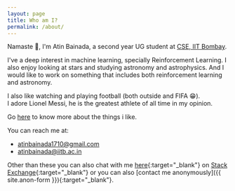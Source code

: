```yaml
---
layout: page
title: Who am I?
permalink: /about/
---
```


Namaste :pray:, I'm Atin Bainada, a second year UG student at [CSE, IIT Bombay](https://cse.iitb.ac.in).

I've a deep interest in machine learning, specially Reinforcement Learning. I also enjoy looking at stars and studying astronomy and astrophysics. And I would like to work on something that includes both reinforcement learning and astronomy.

I also like watching and playing football (both outside and FIFA :grin:).  
I adore Lionel Messi, he is the greatest athlete of all time in my opinion.

Go [here](https://youtu.be/dQw4w9WgXcQ) to know more about the things i like.

You can reach me at:

- [atinbainada1710@gmail.com](mailto:atinbainada1710@gmail.com)
- [atinbainada@iitb.ac.in](mailto:atinbainada@iitb.ac.in)

Other than these you can also chat with me [here](https://chat.stackexchange.com/users/462899/atin){:target="_blank"} on [Stack Exchange](https://stackexchange.com){:target="_blank"} or you can also [contact me anonymously]({{ site.anon-form }}){:target="_blank"}.
